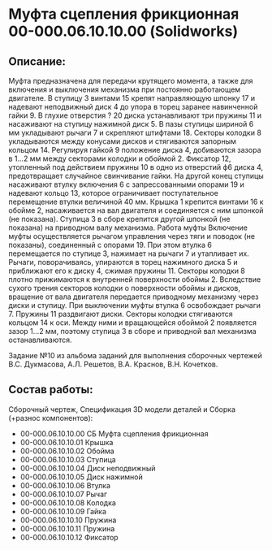 # Муфта сцепления фрикционная 00-000.06.10.10.00 (Solidworks)

## Описание:
Муфта предназначена для передачи крутящего момента, а также для включения и выключения механизма при постоянно работающем двигателе.
В ступицу 3 винтами 15 крепят направляющую шпонку 17 и надевают неподвижный диск 4 до упора в торец заранее навинченной гайки 9. В глухие отверстия ? 20 диска устанавливают три пружины 11 и насаживают на ступицу нажимной диск 5. В пазы ступицы шириной 6 мм укладывают рычаги 7 и скрепляют штифтами 18. Секторы колодки 8 укладываются между конусами дисков и стягиваются запорным кольцом 14. Регулируя гайкой 9 положение диска 4, добиваются зазора в 1...2 мм между секторами колодки и обоймой 2. Фиксатор 12, утопленный под действием пружины 10 в одно из отверстий ф6 диска 4, предотвращает случайное свинчивание гайки. На другой конец ступицы насаживают втулку включения 6 с запрессованными опорами 19 и надевают кольцо 13, которое ограничивает поступательное перемещение втулки величиной 40 мм. Крышка 1 крепится винтами 16 к обойме 2, насаживается на вал двигателя и соединяется с ним шпонкой (не показана). Ступица 3 в сборе крепится другой шпонкой (не показана) на приводном валу механизма.
Работа муфты
Включение муфты осуществляется рычагом управления через тяги и поводок (не показаны), соединенный с опорами 19. При этом втулка 6 перемещается по ступице 3, нажимает на рычаги 7 и утапливает их. Рычаги, поворачиваясь, упираются в торец нажимного диска 5 и приближают его к диску 4, сжимая пружины 11. Секторы колодки 8 плотно прижимаются к внутренней поверхности обоймы 2. Вследствие сухого трения секторов колодки о поверхности обоймы и дисков, вращение от вала двигателя передается приводному механизму через диски и ступицу.
При выключении муфты втулка 6 освобождает рычаги 7. Пружины 11 раздвигают диски. Секторы колодки стягиваются кольцом 14 к оси. Между ними и вращающейся обоймой 2 появляется зазор 1...2 мм, поэтому ступица 3 в сборе и приводной вал механизма останавливаются.

Задание №10 из альбома заданий для выполнения сборочных чертежей В.С. Дукмасова, А.Л. Решетов, В.А. Краснов, В.Н. Кочетков.

## Состав работы:
Сборочный чертеж, Спецификация
3D модели деталей и Сборка (+разнос компонентов):
- 00-000.06.10.10.00 СБ Муфта сцепления фрикционная
- 00-000.06.10.10.01 Крышка
- 00-000.06.10.10.02 Обойма
- 00-000.06.10.10.03 Ступица
- 00-000.06.10.10.04 Диск неподвижный
- 00-000.06.10.10.05 Диск нажимной
- 00-000.06.10.10.06 Втулка
- 00-000.06.10.10.07 Рычаг
- 00-000.06.10.10.08 Колодка
- 00-000.06.10.10.09 Гайка
- 00-000.06.10.10.10 Пружина
- 00-000.06.10.10.11 Пружина
- 00-000.06.10.10.12 Фиксатор
